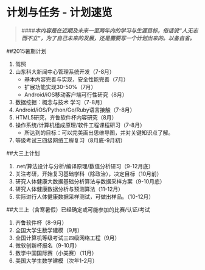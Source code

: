 计划与任务 - 计划速览
=======
> ####***本内容是在近期及未来一至两年内的学习与生涯目标，俗话说“人无志而不立”，为了自己未来的发展，还是需要写一个计划出来的。以备自省。***

##2015暑期计划

1. 驾照
2. 山东科大新闻中心管理系统开发（7-8月） 
	* 基本内容完善与实现，安全性能完善（7月）
	* 扩展功能实现30-50%（7月）
	* Android/iOS移动客户端可行性研究（8月）
3. 数据挖掘：概念与技术 学习（7-8月）
4. Android/iOS/Python/Go/Ruby语言接触（7-8月）
5. HTML5研究，齐鲁软件杯内容研究（8月）
6. 操作系统/计算机组成原理/软件工程课程研习（7-8月）
	* 所达到的目标：可以完美画出思维导图，并对关键知识点了解。
7. 等级考试三四级网络工程复习（8月底-9月初）

##大三上计划

1. .net/算法设计与分析/编译原理/数值分析研习（9-12月底）
2. 关注考研，开始复习基础学科（除政治），决定目标（10月前）
3. 研究人体健康大数据基础分析算法与数据采样方案（9-10月底）
4. 研究人体健康数据分析与预测算法（11-12月）
5. 实际进行人体健康数据采样测试，可做出样品。（10-12月）

##大三上（含寒暑假）已经确定或可能参加的比赛/认证/考试

1. 齐鲁软件杯（8-9月）
2. 全国大学生数学建模（9月）
3. 全国计算机等级考试三四级网络工程（9月）
4. 微软创新杯报名（9-10月）
5. 数学中国国际赛（小美赛）（11月）
6. 美国大学生数学建模（次年1-2月）

